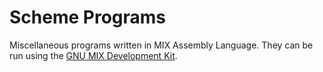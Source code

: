 # Scheme Programs

Miscellaneous programs written in MIX Assembly Language. They can be run using the [GNU MIX Development Kit](https://www.gnu.org/software/mdk/).
